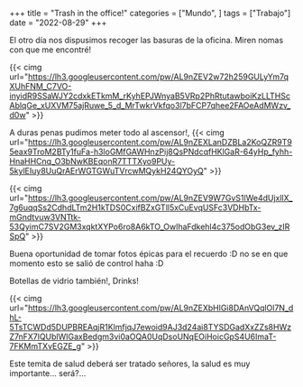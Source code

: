+++
title = "Trash in the office!"
categories = ["Mundo", ]
tags = ["Trabajo"]
date = "2022-08-29"
+++

El otro día nos dispusimos recoger las basuras de la oficina. Miren nomas con que me encontré!

{{< cimg url="https://lh3.googleusercontent.com/pw/AL9nZEV2w72h259GULyYm7qXUhFNM_C7VO-inyidR9SSaWJY2cdxkETkmM_rKyhEPJWnyaB5VRp2PhRtutawboiKzLLTHScAblqGe_xUXVM75ajRuwe_5_d_MrTwkrVkfqo3l7bFCP7qhee2FAOeAdMWzv_d0w" >}}

A duras penas pudimos meter todo al ascensor!, 
{{< cimg url="https://lh3.googleusercontent.com/pw/AL9nZEXLanDZBLa2KoQZR9T95eax9TroM2BTy1fuFa-h3loGMfGAWHnzPij8QsPNdcqfHKlGaR-64yHp_fyhh-HnaHHCnq_O3bNwKBEqonR7TTTXyo9PUy-5kylEIuy8UuQrAErWGTGWuTVrcwMQykH24QYOyQ" >}}

{{< cimg url="https://lh3.googleusercontent.com/pw/AL9nZEV9W7GvS1lWe4dUjxllX_7g6uqqSs2CdhdLTm2H1kTDS0CxifBZxGTll5xCuEvqUSFc3VDHbTx-mGndtvuw3VNTtk-53QyimC7SV2GM3xqktXYPo6ro8A6kTO_OwlhaFdkehl4c375odObG3ev_zIRSpQ" >}}

Buena oportunidad de tomar fotos épicas para el recuerdo :D no se en que momento esto se salió de control haha :D

Botellas de vidrio también!, Drinks!

{{< cimg url="https://lh3.googleusercontent.com/pw/AL9nZEXbHlGi8DAnVQqlOl7N_dhL-5TsTCWDd5DUPBREAqjR1KlmfjqJ7ewoid9AJ3d24ai8TYSDGadXxZZs8HWzZ7nFX7lQUblWIGaxBedgm3vi0aOQA0UqDsoUNqEOiHoicGpS4U6ImaT-7FKMmTXvEGZE_g" >}}


Este temita de salud deberá ser tratado señores, la salud es muy importante... será?...
